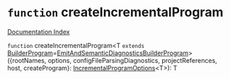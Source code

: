 # `function` createIncrementalProgram

[Documentation Index](../README.md)

`function` createIncrementalProgram\<T `extends` [BuilderProgram](../private.interface.BuilderProgram/README.md)=[EmitAndSemanticDiagnosticsBuilderProgram](../private.interface.EmitAndSemanticDiagnosticsBuilderProgram/README.md)>(\{rootNames, options, configFileParsingDiagnostics, projectReferences, host, createProgram}: [IncrementalProgramOptions](../private.interface.IncrementalProgramOptions/README.md)\<T>): T